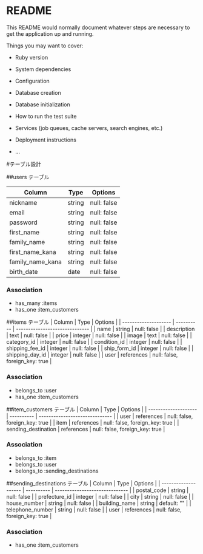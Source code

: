 # README

This README would normally document whatever steps are necessary to get the
application up and running.

Things you may want to cover:

* Ruby version

* System dependencies

* Configuration

* Database creation

* Database initialization

* How to run the test suite

* Services (job queues, cache servers, search engines, etc.)

* Deployment instructions

* ...

#テーブル設計

##users テーブル

| Column           | Type       | Options          |
| ---------------- | -----------| ---------------- |
| nickname         | string     | null: false      |
| email            | string     | null: false      |
| password         | string     | null: false      |
| first_name       | string     | null: false      |
| family_name      | string     | null: false      |
| first_name_kana  | string     | null: false      |
| family_name_kana | string     | null: false      |
| birth_date       | date       | null: false      |
### Association
- has_many :items
- has_one  :item_customers

##items テーブル
| Column               | Type       | Options                        |
| -------------------- | ---------- | ------------------------------ |
| name                 | string     | null: false                    |
| description          | text       | null: false                    |
| price                | integer    | null: false                    |
| image                | text       | null: false                    |
| category_id          | integer    | null: false                    |
| condition_id         | integer    | null: false                    |
| shipping_fee_id      | integer    | null: false                    |
| ship_form_id         | integer    | null: false                    |
| shipping_day_id      | integer    | null: false                    |
| user                 | references | null: false, foreign_key: true |
### Association
- belongs_to :user
- has_one    :item_customers

##item_customers テーブル
| Column               | Type       | Options                        |
| -------------------- | ---------- | ------------------------------ |
| user                 | references | null: false, foreign_key: true |
| item                 | references | null: false, foreign_key: true |
| sending_destination  | references | null: false, foreign_key: true |
### Association
- belongs_to :item
- belongs_to :user
- belongs_to :sending_destinations


##sending_destinations テーブル
| Column               | Type       | Options                        |
| -------------------- | ---------- | ------------------------------ |
| postal_code          | string     | null: false                    |
| prefecture_id        | integer    | null: false                    |
| city                 | string     | null: false                    |
| house_number         | string     | null: false                    |
| building_name        | string     | default: ""                    |
| telephone_number     | string     | null: false                    |
| user                 | references | null: false, foreign_key: true |
### Association
- has_one  :item_customers